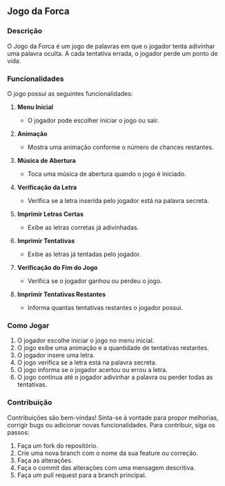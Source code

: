 ## Jogo da Forca

### Descrição

O Jogo da Forca é um jogo de palavras em que o jogador tenta adivinhar uma palavra oculta. A cada tentativa errada, o jogador perde um ponto de vida.

### Funcionalidades

O jogo possui as seguintes funcionalidades:

1. **Menu Inicial**
   - O jogador pode escolher iniciar o jogo ou sair.

2. **Animação**
   - Mostra uma animação conforme o número de chances restantes.

3. **Música de Abertura**
   - Toca uma música de abertura quando o jogo é iniciado.

4. **Verificação da Letra**
   - Verifica se a letra inserida pelo jogador está na palavra secreta.

5. **Imprimir Letras Certas**
   - Exibe as letras corretas já adivinhadas.

6. **Imprimir Tentativas**
   - Exibe as letras já tentadas pelo jogador.

7. **Verificação do Fim do Jogo**
   - Verifica se o jogador ganhou ou perdeu o jogo.

8. **Imprimir Tentativas Restantes**
   - Informa quantas tentativas restantes o jogador possui.

### Como Jogar

1. O jogador escolhe iniciar o jogo no menu inicial.
2. O jogo exibe uma animação e a quantidade de tentativas restantes.
3. O jogador insere uma letra.
4. O jogo verifica se a letra está na palavra secreta.
5. O jogo informa se o jogador acertou ou errou a letra.
6. O jogo continua até o jogador adivinhar a palavra ou perder todas as tentativas.

### Contribuição

Contribuições são bem-vindas! Sinta-se à vontade para propor melhorias, corrigir bugs ou adicionar novas funcionalidades. Para contribuir, siga os passos:

1. Faça um fork do repositório.
2. Crie uma nova branch com o nome da sua feature ou correção.
3. Faça as alterações.
4. Faça o commit das alterações com uma mensagem descritiva.
5. Faça um pull request para a branch principal.
